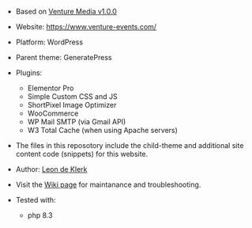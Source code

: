 - Based on [Venture Media v1.0.0](https://github.com/venture-media/Venture-Media/releases/tag/v1.0.0)
- Website: https://www.venture-events.com/
- Platform: WordPress
- Parent theme: GeneratePress
- Plugins:
    - Elementor Pro
    - Simple Custom CSS and JS
    - ShortPixel Image Optimizer
    - WooCommerce
    - WP Mail SMTP (via Gmail API)
    - W3 Total Cache (when using Apache servers)

- The files in this reposotory include the child-theme and additional site content code (snippets) for this website.
- Author: [Leon de Klerk](https://github.com/Leon2332)
- Visit the [Wiki page](https://github.com/venture-media/Venture-Events/wiki) for maintanance and troubleshooting.
- Tested with:
    - php 8.3
